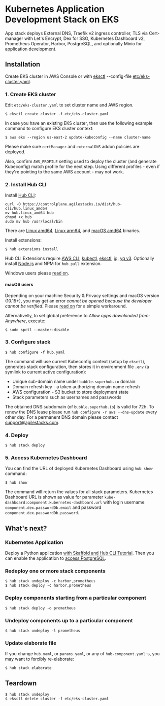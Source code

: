# Kubernetes Application Development Stack on EKS

App stack deploys External DNS, Traefik v2 ingress controller, TLS via Cert-manager with Let's Encrypt, Dex for SSO, Kubernetes Dashboard v2, Prometheus Operator, Harbor, PostgreSQL, and optionally Minio for application development.


## Installation

Create EKS cluster in AWS Console or with [eksctl](https://docs.aws.amazon.com/eks/latest/userguide/eksctl.html) --config-file [etc/eks-cluster.yaml](etc/eks-cluster.yaml).

### 1. Create EKS cluster

Edit `etc/eks-cluster.yaml` to set cluster name and AWS region.

    $ eksctl create cluster -f etc/eks-cluster.yaml

In case you have an existing EKS cluster, then use the following example command to configure EKS cluster context:

    $ aws eks --region us-east-2 update-kubeconfig --name cluster-name

Please make sure `certManager` and `externalDNS` addon policies are deployed.

Also, confirm `AWS_PROFILE` setting used to deploy the cluster (and generate Kubeconfig) match profile for the next step. Using different profiles - even if they're pointing to the same AWS account - may not work.

### 2. Install Hub CLI

Install [Hub CLI](https://docs.agilestacks.com/article/zrban5vpb5-install-toolbox#hub_cli):

    curl -O https://controlplane.agilestacks.io/dist/hub-cli/hub.linux_amd64
    mv hub.linux_amd64 hub
    chmod +x hub
    sudo mv hub /usr/local/bin

There are [Linux amd64](https://controlplane.agilestacks.io/dist/hub-cli/hub.linux_amd64), [Linux arm64](https://controlplane.agilestacks.io/dist/hub-cli/hub.linux_arm64), and [macOS amd64](https://controlplane.agilestacks.io/dist/hub-cli/hub.darwin_amd64) binaries.

Install extensions:

    $ hub extensions install

Hub CLI Extensions require [AWS CLI], [kubectl], [eksctl], [jq], [yq v3]. Optionally install [Node.js] and NPM for `hub pull` extension.

Windows users please [read on](https://docs.agilestacks.com/article/u6a9cq5yya-hub-cli-on-windows).

#### macOS users

Depending on your machine Security & Privacy settings and macOS version (10.15+), you may get an error _cannot be opened because the developer cannot be verified_. Please [read on](https://github.com/hashicorp/terraform/issues/23033#issuecomment-542302933) for a simple workaround.

Alternativelly, to set global preference to _Allow apps downloaded from: Anywhere_, execute:

    $ sudo spctl --master-disable

### 3. Configure stack

    $ hub configure -f hub.yaml

The command will use current Kubeconfig context (setup by `eksctl`), generates stack configuration, then stores it in environment file `.env` (a symlink to current active configuration):

* Unique sub-domain name under `bubble.superhub.io` domain
* Domain refresh key - a token authorizing domain name refresh
* AWS configuration - S3 bucket to store deployment state
* Stack parameters such as usernames and passwords

The obtained DNS subdomain (of `bubble.superhub.io`) is valid for 72h. To renew the DNS lease please run `hub configure -r aws --dns-update` every other day.  For a permanent DNS domain please contact support@agilestacks.com.

### 4. Deploy

    $ hub stack deploy

### 5. Access Kubernetes Dashboard

You can find the URL of deployed Kubernetes Dashboard using `hub show` command:

    $ hub show

The command will return the values for all stack parameters. Kubernetes Dashboard URL is shown as value for parameter `kube-dashboard:component.kubernetes-dashboard.url` with login username `component.dex.passwordDb.email` and password `component.dex.passwordDb.password`.


## What's next?

### Kubernetes Application

Deploy a Python application [with Skaffold and Hub CLI Tutorial](https://docs.agilestacks.com/article/3pbulps5n7-simplifying-kubernetes-for-developers-with-hub-cli-and-skaffold). Then you can enable the application to [access PostgreSQL](https://docs.agilestacks.com/article/j4cysq9ka5-201-python-efficient-development-for-kubernetes-enable-database).

### Redeploy one or more stack components

    $ hub stack undeploy -c harbor,prometheus
    $ hub stack deploy -c harbor,prometheus

### Deploy components starting from a particular component

    $ hub stack deploy -o prometheus

### Undeploy components up to a particular component

    $ hub stack undeploy -l prometheus

### Update elaborate file

If you change `hub.yaml`, or `params.yaml`, or any of `hub-component.yaml`-s, you may want to forcibly re-elaborate:

    $ hub stack elaborate


## Teardown

    $ hub stack undeploy
    $ eksctl delete cluster -f etc/eks-cluster.yaml


[AWS CLI]: https://aws.amazon.com/cli/
[kubectl]: https://kubernetes.io/docs/reference/kubectl/overview/
[eksctl]: https://eksctl.io
[jq]: https://stedolan.github.io/jq/
[yq v3]: https://github.com/mikefarah/yq
[Node.js]: https://nodejs.org
